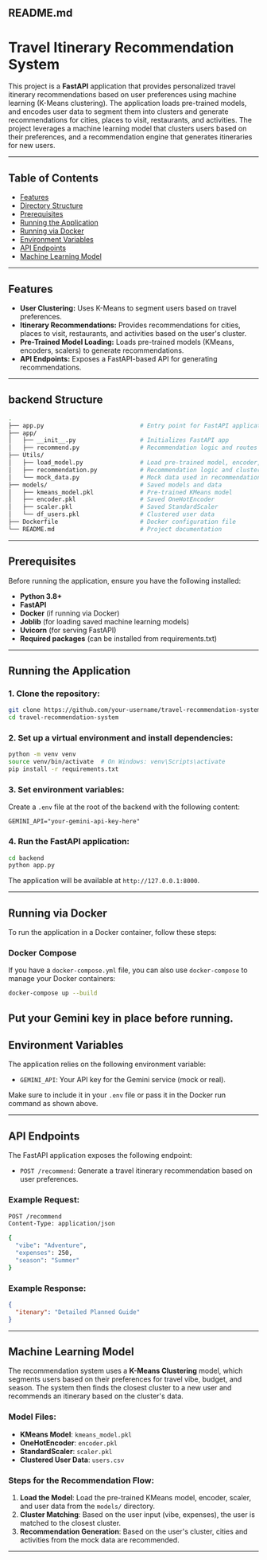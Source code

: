 ## README.md

# Travel Itinerary Recommendation System

This project is a **FastAPI** application that provides personalized travel itinerary recommendations based on user preferences using machine learning (K-Means clustering). The application loads pre-trained models, and encodes user data to segment them into clusters and generate recommendations for cities, places to visit, restaurants, and activities. The project leverages a machine learning model that clusters users based on their preferences, and a recommendation engine that generates itineraries for new users.

---

## Table of Contents

- [Features](#features)
- [Directory Structure](#directory-structure)
- [Prerequisites](#prerequisites)
- [Running the Application](#running-the-application)
- [Running via Docker](#running-via-docker)
- [Environment Variables](#environment-variables)
- [API Endpoints](#api-endpoints)
- [Machine Learning Model](#machine-learning-model)
---

## Features

- **User Clustering:** Uses K-Means to segment users based on travel preferences.
- **Itinerary Recommendations:** Provides recommendations for cities, places to visit, restaurants, and activities based on the user's cluster.
- **Pre-Trained Model Loading:** Loads pre-trained models (KMeans, encoders, scalers) to generate recommendations.
- **API Endpoints:** Exposes a FastAPI-based API for generating recommendations.

---

## backend Structure

```bash
.
├── app.py                           # Entry point for FastAPI application
├── app/
│   ├── __init__.py                  # Initializes FastAPI app
│   ├── recommend.py                 # Recommendation logic and routes
├── Utils/
│   ├── load_model.py                # Load pre-trained model, encoder, scaler, and user data
│   ├── recommendation.py            # Recommendation logic and clustering functions
│   └── mock_data.py                 # Mock data used in recommendations
├── models/                          # Saved models and data
│   ├── kmeans_model.pkl             # Pre-trained KMeans model
│   ├── encoder.pkl                  # Saved OneHotEncoder
│   ├── scaler.pkl                   # Saved StandardScaler
│   └── df_users.pkl                 # Clustered user data
├── Dockerfile                       # Docker configuration file
└── README.md                        # Project documentation
```

---

## Prerequisites

Before running the application, ensure you have the following installed:

- **Python 3.8+**
- **FastAPI**
- **Docker** (if running via Docker)
- **Joblib** (for loading saved machine learning models)
- **Uvicorn** (for serving FastAPI)
- **Required packages** (can be installed from requirements.txt)
---

## Running the Application

### 1. Clone the repository:

```bash
git clone https://github.com/your-username/travel-recommendation-system.git
cd travel-recommendation-system
```

### 2. Set up a virtual environment and install dependencies:

```bash
python -m venv venv
source venv/bin/activate  # On Windows: venv\Scripts\activate
pip install -r requirements.txt
```

### 3. Set environment variables:

Create a `.env` file at the root of the backend with the following content:

```env
GEMINI_API="your-gemini-api-key-here"
```

### 4. Run the FastAPI application:

```bash
cd backend
python app.py
```

The application will be available at `http://127.0.0.1:8000`.

---

## Running via Docker

To run the application in a Docker container, follow these steps:

### Docker Compose

If you have a `docker-compose.yml` file, you can also use `docker-compose` to manage your Docker containers:

```bash
docker-compose up --build
```
Put your Gemini key in place before running.
---

## Environment Variables

The application relies on the following environment variable:

- `GEMINI_API`: Your API key for the Gemini service (mock or real).

Make sure to include it in your `.env` file or pass it in the Docker run command as shown above.

---

## API Endpoints

The FastAPI application exposes the following endpoint:

- `POST /recommend`: Generate a travel itinerary recommendation based on user preferences.

### Example Request:

```bash
POST /recommend
Content-Type: application/json

{
  "vibe": "Adventure",
  "expenses": 250,
  "season": "Summer"
}
```

### Example Response:

```json
{
  "itenary": "Detailed Planned Guide"
}
```

---

## Machine Learning Model

The recommendation system uses a **K-Means Clustering** model, which segments users based on their preferences for travel vibe, budget, and season. The system then finds the closest cluster to a new user and recommends an itinerary based on the cluster's data.

### Model Files:

- **KMeans Model**: `kmeans_model.pkl`
- **OneHotEncoder**: `encoder.pkl`
- **StandardScaler**: `scaler.pkl`
- **Clustered User Data**: `users.csv`

### Steps for the Recommendation Flow:

1. **Load the Model**: Load the pre-trained KMeans model, encoder, scaler, and user data from the `models/` directory.
2. **Cluster Matching**: Based on the user input (vibe, expenses), the user is matched to the closest cluster.
3. **Recommendation Generation**: Based on the user's cluster, cities and activities from the mock data are recommended.

---
